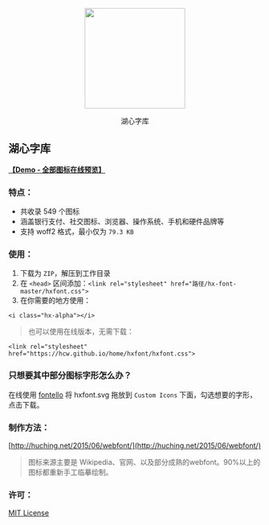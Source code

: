 <p align="center"><img height="200" width="200" src="https://hcw.github.io/hxfont/hxalpha.svg"></p>
<p align="center">&#28246;&#24515;&#23383;&#24211;</p>

## 湖心字库

**[【Demo - 全部图标在线预览】](https://hcw.github.io/home/hxfont/demo.html)**

### 特点：
- 共收录 549 个图标
- 涵盖银行支付、社交图标、浏览器、操作系统、手机和硬件品牌等
- 支持 woff2 格式，最小仅为 `79.3 KB` 

### 使用：
1. 下载为 `ZIP`，解压到工作目录
2. 在 `<head>` 区间添加：`<link rel="stylesheet" href="路径/hx-font-master/hxfont.css">`
3. 在你需要的地方使用：
```
<i class="hx-alpha"></i>
```
> 也可以使用在线版本，无需下载：

```
<link rel="stylesheet" href="https://hcw.github.io/home/hxfont/hxfont.css">
```

### 只想要其中部分图标字形怎么办？
在线使用 [fontello](http://fontello.com/) 将 hxfont.svg 拖放到 `Custom Icons` 下面，勾选想要的字形，点击下载。

### 制作方法：
[http://huching.net/2015/06/webfont/](http://huching.net/2015/06/webfont/)

> 图标来源主要是 Wikipedia、官网、以及部分成熟的webfont。90%以上的图标都重新手工临摹绘制。

### 许可：
[MIT License](https://opensource.org/licenses/mit-license.php)
